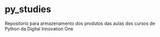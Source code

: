 # py_studies
Repositorio para armazenamento dos produtos das aulas dos cursos de Python da Digital Innovation One
